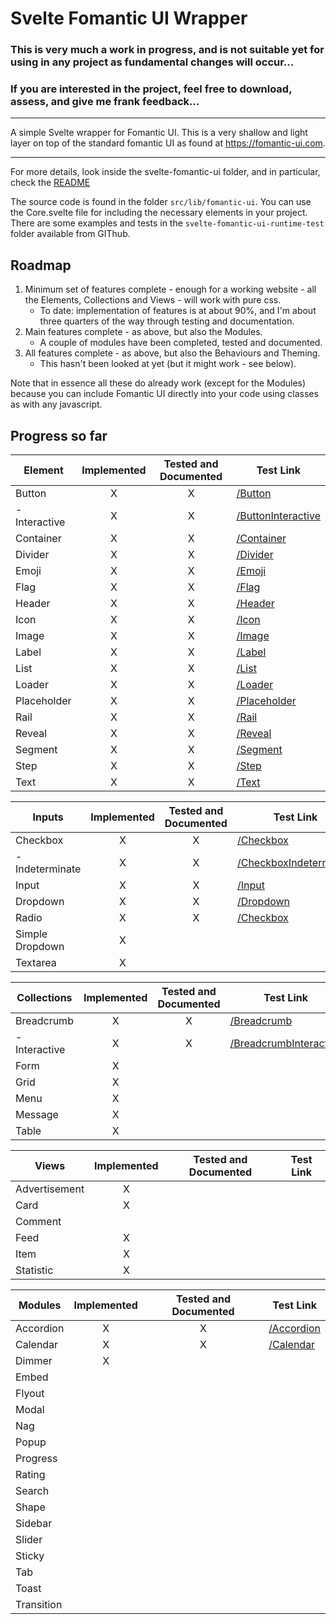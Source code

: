 # Svelte Fomantic UI Wrapper

### This is very much a work in progress, and is not suitable yet for using in any project as fundamental changes will occur...
### If you are interested in the project, feel free to download, assess, and give me frank feedback...
---
A simple Svelte wrapper for Fomantic UI.  This is a very shallow and light layer on top of the standard fomantic UI as found at https://fomantic-ui.com.

---
For more details, look inside the svelte-fomantic-ui folder, and in particular, check the [README](./svelte-fomantic-ui/README.md)

The source code is found in the folder `src/lib/fomantic-ui`.  You can use the Core.svelte file for including the necessary elements in your project.
There are some examples and tests in the `svelte-fomantic-ui-runtime-test` folder available from GIThub.

## Roadmap

1. Minimum set of features complete - enough for a working website - all the Elements, Collections and Views - will work with pure css.
    * To date: implementation of features is at about 90%, and I'm about three quarters of the way through testing and documentation.
1. Main features complete - as above, but also the Modules.
    * A couple of modules have been completed, tested and documented.
1. All features complete - as above, but also the Behaviours and Theming.
    * This hasn't been looked at yet (but it might work - see below).

Note that in essence all these do already work (except for the Modules) because you can include Fomantic UI directly into your code using classes as with any javascript.

## Progress so far

| Element          | Implemented | Tested and Documented | Test Link |
|------------------|:-----------:|:---------------------:|-----------|
| Button | X | X | [/Button](./svelte-fomantic-ui-runtime-test/src/lib/Button.svelte)
|  - Interactive | X | X | [/ButtonInteractive](./svelte-fomantic-ui-runtime-test/src/lib/ButtonInteractive.svelte)
| Container | X | X | [/Container](./svelte-fomantic-ui-runtime-test/src/lib/Container.svelte)
| Divider | X | X | [/Divider](./svelte-fomantic-ui-runtime-test/src/lib/Divider.svelte)
| Emoji | X | X | [/Emoji](./svelte-fomantic-ui-runtime-test/src/lib/Emoji.svelte)
| Flag | X | X | [/Flag](./svelte-fomantic-ui-runtime-test/src/lib/Flag.svelte)
| Header | X | X | [/Header](./svelte-fomantic-ui-runtime-test/src/lib/Header.svelte)
| Icon | X | X | [/Icon](./svelte-fomantic-ui-runtime-test/src/lib/Icon.svelte)
| Image | X | X | [/Image](./svelte-fomantic-ui-runtime-test/src/lib/Image.svelte)
| Label | X | X | [/Label](./svelte-fomantic-ui-runtime-test/src/lib/Label.svelte)
| List | X | X | [/List](./svelte-fomantic-ui-runtime-test/src/lib/List.svelte)
| Loader | X | X | [/Loader](./svelte-fomantic-ui-runtime-test/src/lib/Loader.svelte)
| Placeholder | X | X | [/Placeholder](./svelte-fomantic-ui-runtime-test/src/lib/Placeholder.svelte)
| Rail | X | X | [/Rail](./svelte-fomantic-ui-runtime-test/src/lib/Rail.svelte)
| Reveal | X | X | [/Reveal](./svelte-fomantic-ui-runtime-test/src/lib/Reveal.svelte)
| Segment | X | X | [/Segment](./svelte-fomantic-ui-runtime-test/src/lib/Segment.svelte)
| Step | X | X | [/Step](./svelte-fomantic-ui-runtime-test/src/lib/Step.svelte)
| Text | X | X | [/Text](./svelte-fomantic-ui-runtime-test/src/lib/Text.svelte)

| Inputs          | Implemented | Tested and Documented | Test Link |
|-----------------|:-----------:|:---------------------:|-----------|
| Checkbox | X | X | [/Checkbox](./svelte-fomantic-ui-runtime-test/src/lib/Checkbox.svelte)
|  - Indeterminate | X | X | [/CheckboxIndeterminate](./svelte-fomantic-ui-runtime-test/src/lib/CheckboxIndeterminate.svelte)
| Input | X | X | [/Input](./svelte-fomantic-ui-runtime-test/src/lib/Input.svelte)
| Dropdown | X | X | [/Dropdown](./svelte-fomantic-ui-runtime-test/src/lib/Dropdown.svelte)
| Radio | X | X | [/Checkbox](./svelte-fomantic-ui-runtime-test/src/lib/Checkbox.svelte)
| Simple Dropdown | X |  | 
| Textarea | X |  | 

| Collections     | Implemented | Tested and Documented | Test Link |
|-----------------|:-----------:|:---------------------:|-----------|
| Breadcrumb | X | X | [/Breadcrumb](./svelte-fomantic-ui-runtime-test/src/lib/Breadcrumb.svelte)
|  - Interactive | X | X | [/BreadcrumbInteractive](./svelte-fomantic-ui-runtime-test/src/lib/BreadcrumbInteractive.svelte)
| Form | X |  |
| Grid | X |  |
| Menu | X |  |
| Message | X |  | 
| Table | X |  | 

| Views           | Implemented | Tested and Documented | Test Link |
|-----------------|:-----------:|:---------------------:|-----------|
| Advertisement | X |  |
| Card | X |  |
| Comment |  |  |
| Feed | X |  |
| Item | X |  |
| Statistic | X |  |

| Modules         | Implemented | Tested and Documented | Test Link |
|-----------------|:-----------:|:---------------------:|-----------|
| Accordion | X | X | [/Accordion](./svelte-fomantic-ui-runtime-test/src/lib/Accordion.svelte)
| Calendar | X | X | [/Calendar](./svelte-fomantic-ui-runtime-test/src/lib/Calendar.svelte)
| Dimmer | X |  |
| Embed |  |  |
| Flyout |  |  |
| Modal |  |  |
| Nag |  |  |
| Popup |  |  |
| Progress |  |  |
| Rating |  |  |
| Search |  |  |
| Shape |  |  |
| Sidebar |  |  |
| Slider |  |  |
| Sticky |  |  |
| Tab |  |  |
| Toast |  |  |
| Transition |  |  |